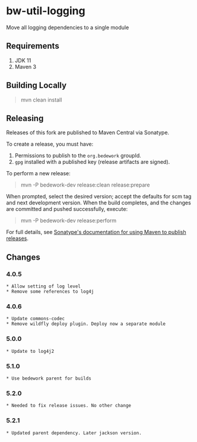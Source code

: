 # bw-util-logging
Move all logging dependencies to a single module

## Requirements

1. JDK 11
2. Maven 3

## Building Locally

> mvn clean install

## Releasing

Releases of this fork are published to Maven Central via Sonatype.

To create a release, you must have:

1. Permissions to publish to the `org.bedework` groupId.
2. `gpg` installed with a published key (release artifacts are signed).

To perform a new release:

> mvn -P bedework-dev release:clean release:prepare

When prompted, select the desired version; accept the defaults for scm tag and next development version.
When the build completes, and the changes are committed and pushed successfully, execute:

> mvn -P bedework-dev release:perform

For full details, see [Sonatype's documentation for using Maven to publish releases](http://central.sonatype.org/pages/apache-maven.html).


## Changes
### 4.0.5
    * Allow setting of log level
    * Remove some references to log4j
### 4.0.6
    * Update commons-codec
    * Remove wildfly deploy plugin. Deploy now a separate module
### 5.0.0
    * Update to log4j2
### 5.1.0
    * Use bedework parent for builds
### 5.2.0
    * Needed to fix release issues. No other change
### 5.2.1
    * Updated parent dependency. Later jackson version.
